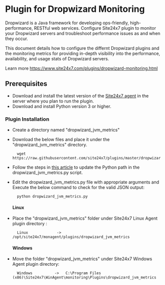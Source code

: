 Plugin for Dropwizard Monitoring
===========

Dropwizard is a Java framework for developing ops-friendly, high-performance, RESTful web services. Configure Site24x7 plugin to monitor your Dropwizard servers and troubleshoot performance issues as and when they occur.

This document details how to configure the differnt Dropwizard plugins and the monitoring metrics for providing in-depth visibility into the performance, availability, and usage stats of Dropwizard servers.

Learn more https://www.site24x7.com/plugins/dropwizard-monitoring.html


## Prerequisites

- Download and install the latest version of the [Site24x7 agent](https://www.site24x7.com/app/client#/admin/inventory/add-monitor) in the server where you plan to run the plugin. 
- Download and install Python version 3 or higher.


### Plugin Installation  

- Create a directory named "dropwizard_jvm_metrics"

- Download the below files and place it under the "dropwizard_jvm_metrics" directory.

		wget https://raw.githubusercontent.com/site24x7/plugins/master/dropwizard_jvm_metrics/dropwizard_jvm_metrics.py

- Follow the steps in [this article](https://support.site24x7.com/portal/en/kb/articles/updating-python-path-in-a-plugin-script-for-linux-servers) to update the Python path in the dropwizard_jvm_metrics.py script.

- Edit the dropwizard_jvm_metrics.py file with appropriate arguments and Execute the below command to check for the valid JSON output:

		python dropwizard_jvm_metrics.py
  #### Linux

- Place the "dropwizard_jvm_metrics" folder under Site24x7 Linux Agent plugin directory : 

		Linux             ->   /opt/site24x7/monagent/plugins/dropwizard_jvm_metrics

  #### Windows 

- Move the folder "dropwizard_jvm_metrics" under Site24x7 Windows Agent plugin directory: 

		Windows          ->   C:\Program Files (x86)\Site24x7\WinAgent\monitoring\Plugins\dropwizard_jvm_metrics
